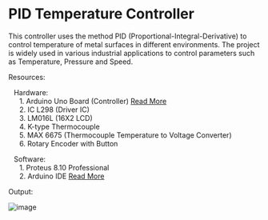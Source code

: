 # PID Temperature Controller
 
This controller uses the method PID (Proportional-Integral-Derivative) to control temperature of metal surfaces in different environments. 
The project is widely used in various industrial applications to control parameters such as Temperature, Pressure and Speed.

Resources:</br>

&ensp; Hardware:</br>
&ensp; &ensp;    1. Arduino Uno Board (Controller)  <a href="https://www.arduino.cc/">Read More</a> <br/>
&ensp; &ensp;    2. IC L298 (Driver IC) <br/>
&ensp; &ensp;    3. LM016L (16X2 LCD) <br/>
&ensp; &ensp;    4. K-type Thermocouple <br/>
&ensp; &ensp;    5. MAX 6675 (Thermocouple Temperature to Voltage Converter) <br/>
&ensp; &ensp;    6. Rotary Encoder with Button <br/>
 
&ensp; Software: </br>
&ensp; &ensp;     1. Proteus 8.10 Professional <br/>
&ensp; &ensp;     2. Arduino IDE  <a href="https://www.arduino.cc/">Read More</a>

Output:

![image](https://user-images.githubusercontent.com/78642923/122167990-56696d00-ce99-11eb-90f2-57a4e2545607.png)

